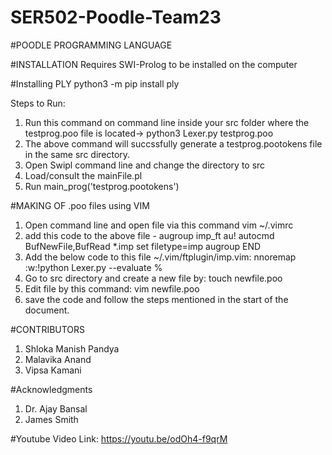 # SER502-Poodle-Team23

#POODLE PROGRAMMING LANGUAGE

#INSTALLATION
Requires SWI-Prolog to be installed on the computer

#Installing PLY
python3 -m pip install ply

Steps to Run:
1. Run this command on command line inside your src folder where the testprog.poo file is located-> python3 Lexer.py testprog.poo
2. The above command will succssfully generate a testprog.pootokens file in the same src directory.
3. Open Swipl command line and change the directory to src
4. Load/consult the mainFile.pl
5. Run main_prog('testprog.pootokens')


#MAKING OF .poo files using VIM

1. Open command line and open file via this command vim ~/.vimrc
2. add this code to the above file -
augroup imp_ft
au!
autocmd BufNewFile,BufRead *.imp  set filetype=imp
augroup END
3. Add the below code to this file ~/.vim/ftplugin/imp.vim:
 nnoremap <F10> :w<CR>:!python Lexer.py --evaluate %<CR>
4. Go to src directory and create a new file by: touch newfile.poo
5. Edit file by this command: vim newfile.poo
6. save the code and follow the steps mentioned in the start of the document.


#CONTRIBUTORS
1. Shloka Manish Pandya
2. Malavika Anand
3. Vipsa Kamani

#Acknowledgments
1. Dr. Ajay Bansal
2. James Smith

#Youtube Video Link: https://youtu.be/odOh4-f9qrM 

 

